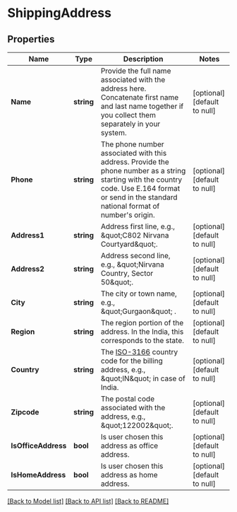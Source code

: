 # ShippingAddress

## Properties
Name | Type | Description | Notes
------------ | ------------- | ------------- | -------------
**Name** | **string** | Provide the full name associated with the address here. Concatenate first name and last name together if you collect them separately in your system. | [optional] [default to null]
**Phone** | **string** | The phone number associated with this address. Provide the phone number as a string starting with the country code. Use E.164 format or send in the standard national format of number&#39;s origin. | [optional] [default to null]
**Address1** | **string** | Address first line, e.g., \&quot;C802 Nirvana Courtyard\&quot;. | [optional] [default to null]
**Address2** | **string** | Address second line, e.g., \&quot;Nirvana Country, Sector 50\&quot;. | [optional] [default to null]
**City** | **string** | The city or town name, e.g., \&quot;Gurgaon\&quot; . | [optional] [default to null]
**Region** | **string** | The region portion of the address. In the India, this corresponds to the state. | [optional] [default to null]
**Country** | **string** | The [ISO-3166](https://en.wikipedia.org/wiki/ISO_3166-1_alpha-2) country code for the billing address, e.g., \&quot;IN\&quot; in case of India. | [optional] [default to null]
**Zipcode** | **string** | The postal code associated with the address, e.g., \&quot;122002\&quot;. | [optional] [default to null]
**IsOfficeAddress** | **bool** | Is user chosen this address as office address. | [optional] [default to null]
**IsHomeAddress** | **bool** | Is user chosen this address as home address. | [optional] [default to null]

[[Back to Model list]](../README.md#documentation-for-models) [[Back to API list]](../README.md#documentation-for-api-endpoints) [[Back to README]](../README.md)


